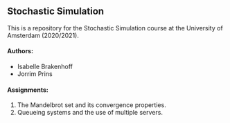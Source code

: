  
## Stochastic Simulation
This is a repository for the Stochastic Simulation course at the University of Amsterdam (2020/2021).

#### Authors:
- Isabelle Brakenhoff
- Jorrim Prins

#### Assignments:
1. The Mandelbrot set and its convergence properties.
2. Queueing systems and the use of multiple servers.

